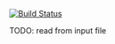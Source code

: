 [![Build Status](https://travis-ci.org/nicosmaris/flink-piepeline.svg?branch=master)](https://travis-ci.org/nicosmaris/flink-pipeline)

TODO: read from input file

